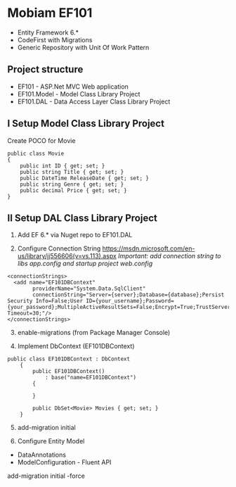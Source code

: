 # Mobiam EF101
* Entity Framework 6.*
* CodeFirst with Migrations
* Generic Repository with Unit Of Work Pattern

## Project structure 
* EF101 - ASP.Net MVC Web application
* EF101.Model - Model Class Library Project
* EF101.DAL - Data Access Layer Class Library Project

## I Setup Model Class Library Project
Create POCO for Movie
```
public class Movie
{
    public int ID { get; set; }
    public string Title { get; set; }
    public DateTime ReleaseDate { get; set; }
    public string Genre { get; set; }
    public decimal Price { get; set; }
}
```

## II Setup DAL Class Library Project
1. Add EF 6.* via Nuget repo to EF101.DAL

2. Configure Connection String https://msdn.microsoft.com/en-us/library/jj556606(v=vs.113).aspx
*Important: add connection string to libs app.config and startup project web.config*
```
<connectionStrings> 
  <add name="EF101DBContext"  
        providerName="System.Data.SqlClient"  
        connectionString="Server={server};Database={database};Persist Security Info=False;User ID={your_username};Password={your_password};MultipleActiveResultSets=False;Encrypt=True;TrustServerCertificate=False;Connection Timeout=30;"/> 
</connectionStrings>
```

3. enable-migrations (from Package Manager Console)

4. Implement DbContext (EF101DBContext)
```
public class EF101DBContext : DbContext
    {
        public EF101DBContext() 
            : base("name=EF101DBContext")
        {

        }

        public DbSet<Movie> Movies { get; set; }
    }
```

5. add-migration initial

6. Configure Entity Model
* DataAnnotations
* ModelConfiguration - Fluent API

add-migration initial -force